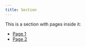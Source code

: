 ```yaml
---
title: Section
---
```


This is a section with pages inside it:

* [Page 1](/section/page1)
* [Page 2](/section/page2)
